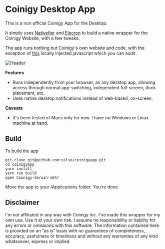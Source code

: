 # Coinigy Desktop App

This is a non official Coinigy App for the Desktop.

It simply uses [Nativefier][1] and [Elecron][2] to build a native wrapper for the Coinigy Website, with a few tweaks.

The app runs nothing but Coinigy's own website and code, with the exception of [this][3] locally injected javascript which you can audit.

![Header](https://raw.githubusercontent.com/celso/coinigyapp/master/screnshot.png)

**Features**

 * Runs independently from your browser, as any desktop app, allowing access through normal app-switching, independent full-screen, dock placement, etc.
 * Uses native desktop notifications instead of web-based, on-screen.

**Caveats**

 * It's been tested of Macs only for now. I have no Windows or Linux machine at hand.

## Build

To build the app

```
git clone git@github.com:celso/coinigyapp.git
cd coinigyapp
yarn install
yarn run build
open Coinigy-darwin-x64/
```

Move the app to your /Applications folder. You're done.

## Disclaimer

I'm not affiliated in any way with Coinigy Inc. I've made this wrapper for my own use. Use it at your own risk. I assume no responsibility or liability for any errors or omissions with this software. The information contained here is provided on an “as is” basis with no guarantees of completeness, accuracy, usefulness or timeliness and without any warranties of any kind whatsoever, express or implied.

[1]: https://github.com/jiahaog/nativefier
[2]: https://electron.atom.io/
[3]: https://github.com/celso/coinigyapp/blob/master/inject.js
